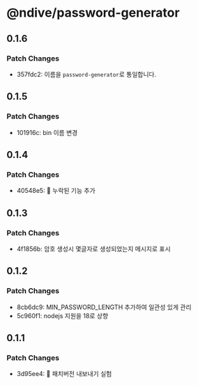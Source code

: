 # @ndive/password-generator

## 0.1.6

### Patch Changes

- 357fdc2: 이름을 `password-generator`로 통일합니다.

## 0.1.5

### Patch Changes

- 101916c: bin 이름 변경

## 0.1.4

### Patch Changes

- 40548e5: 🐛 누락된 기능 추가

## 0.1.3

### Patch Changes

- 4f1856b: 암호 생성시 몇글자로 생성되었는지 메시지로 표시

## 0.1.2

### Patch Changes

- 8cb6dc9: MIN_PASSWORD_LENGTH 추가하여 일관성 있게 관리
- 5c960f1: nodejs 지원을 18로 상향

## 0.1.1

### Patch Changes

- 3d95ee4: 🧪 패치버전 내보내기 실험
